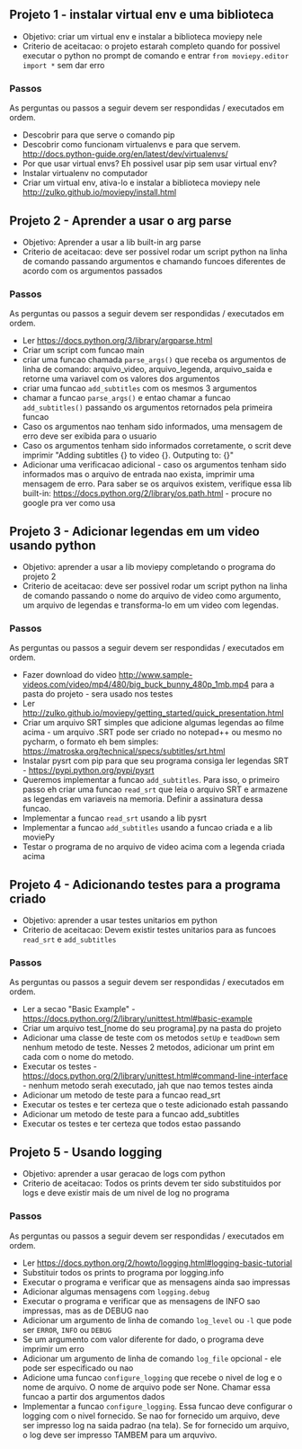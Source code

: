 
## Projeto 1 - instalar virtual env e uma biblioteca

* Objetivo: criar um virtual env e instalar a biblioteca moviepy nele
* Criterio de aceitacao: o projeto estarah completo quando for possivel executar o python no prompt de comando e entrar `from moviepy.editor import *` sem dar erro

### Passos

As perguntas ou passos a seguir devem ser respondidas / executados em ordem.

* Descobrir para que serve o comando pip
* Descobrir como funcionam virtualenvs e para que servem. http://docs.python-guide.org/en/latest/dev/virtualenvs/
* Por que usar virtual envs? Eh possivel usar pip sem usar virtual env?
* Instalar virtualenv no computador
* Criar um virtual env, ativa-lo e instalar a biblioteca moviepy nele http://zulko.github.io/moviepy/install.html


## Projeto 2 - Aprender a usar o arg parse

* Objetivo: Aprender a usar a lib built-in arg parse
* Criterio de aceitacao: deve ser possivel rodar um script python na linha de comando passando argumentos e chamando funcoes diferentes de acordo com os argumentos passados

### Passos

As perguntas ou passos a seguir devem ser respondidas / executados em ordem.

* Ler https://docs.python.org/3/library/argparse.html
* Criar um script com funcao main
* criar uma funcao chamada `parse_args()` que receba os argumentos de linha de comando: arquivo_video, arquivo_legenda, arquivo_saida e retorne uma variavel com os valores dos argumentos
* criar uma funcao `add_subtitles` com os mesmos 3 argumentos
* chamar a funcao `parse_args()` e entao chamar a funcao `add_subtitles()` passando os argumentos retornados pela primeira funcao
* Caso os argumentos nao tenham sido informados, uma mensagem de erro deve ser exibida para o usuario
* Caso os argumentos tenham sido informados corretamente, o scrit deve imprimir "Adding subtitles {} to video {}. Outputing to: {}"
* Adicionar uma verificacao adicional - caso os argumentos tenham sido informados mas o arquivo de entrada nao exista, imprimir uma mensagem de erro. Para saber se os arquivos existem, verifique essa lib built-in: https://docs.python.org/2/library/os.path.html - procure no google pra ver como usa

## Projeto 3 - Adicionar legendas em um video usando python

* Objetivo: aprender a usar a lib moviepy completando o programa do projeto 2
* Criterio de aceitacao: deve ser possivel rodar um script python na linha de comando passando o nome do arquivo de video como argumento, um arquivo de legendas e transforma-lo em um video com legendas.

### Passos

As perguntas ou passos a seguir devem ser respondidas / executados em ordem.

* Fazer download do video http://www.sample-videos.com/video/mp4/480/big_buck_bunny_480p_1mb.mp4 para a pasta do projeto - sera usado nos testes
* Ler http://zulko.github.io/moviepy/getting_started/quick_presentation.html
* Criar um arquivo SRT simples que adicione algumas legendas ao filme acima - um arquivo .SRT pode ser criado no notepad++ ou mesmo no pycharm, o formato eh bem simples: https://matroska.org/technical/specs/subtitles/srt.html
* Instalar pysrt com pip para que seu programa consiga ler legendas SRT - https://pypi.python.org/pypi/pysrt
* Queremos implementar a funcao `add_subtitles`. Para isso, o primeiro passo eh criar uma funcao `read_srt` que leia o arquivo SRT e armazene as legendas em variaveis na memoria. Definir a assinatura dessa funcao.
* Implementar a funcao `read_srt` usando a lib pysrt
* Implementar a funcao `add_subtitles` usando a funcao criada e a lib moviePy
* Testar o programa de no arquivo de video acima com a legenda criada acima

## Projeto 4 - Adicionando testes para a programa criado

* Objetivo: aprender a usar testes unitarios em python
* Criterio de aceitacao: Devem existir testes unitarios para as funcoes `read_srt` e `add_subtitles`

### Passos

As perguntas ou passos a seguir devem ser respondidas / executados em ordem.

* Ler a secao "Basic Example" - https://docs.python.org/2/library/unittest.html#basic-example
* Criar um arquivo test_[nome do seu programa].py na pasta do projeto
* Adicionar uma classe de teste com os metodos `setUp` e `teadDown` sem nenhum metodo de teste. Nesses 2 metodos, adicionar um print em cada com o nome do metodo.
* Executar os testes - https://docs.python.org/2/library/unittest.html#command-line-interface - nenhum metodo serah executado, jah que nao temos testes ainda
* Adicionar um metodo de teste para a funcao read_srt 
* Executar os testes e ter certeza que o teste adicionado estah passando
* Adicionar um metodo de teste para a funcao add_subtitles
* Executar os testes e ter certeza que todos estao passando


## Projeto 5 - Usando logging

* Objetivo: aprender a usar geracao de logs com python
* Criterio de aceitacao: Todos os prints devem ter sido substituidos por logs e deve existir mais de um nivel de log no programa

### Passos

As perguntas ou passos a seguir devem ser respondidas / executados em ordem.

* Ler https://docs.python.org/2/howto/logging.html#logging-basic-tutorial
* Substituir todos os prints to programa por logging.info
* Executar o programa e verificar que as mensagens ainda sao impressas
* Adicionar algumas mensagens com `logging.debug`
* Executar o programa e verificar que as mensagens de INFO sao impressas, mas as de DEBUG nao
* Adicionar um argumento de linha de comando `log_level` ou `-l` que pode ser `ERROR`, `INFO` ou `DEBUG`
* Se um argumento com valor diferente for dado, o programa deve imprimir um erro
* Adicionar um argumento de linha de comando `log_file` opcional - ele pode ser especificado ou nao
* Adicione uma funcao `configure_logging` que recebe o nivel de log e o nome de arquivo. O nome de arquivo pode ser None. Chamar essa funcao a partir dos argumentos dados
* Implementar a funcao `configure_logging`. Essa funcao deve configurar o logging com o nivel fornecido. Se nao for fornecido um arquivo, deve ser impresso log na saida padrao (na tela). Se for fornecido um arquivo, o log deve ser impresso TAMBEM para um arquvivo.














